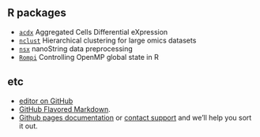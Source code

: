 ## R packages

* [`acdx`](https://github.com/pwirapati/acdx) Aggregated Cells Differential eXpression
* [`nclust`](https://github.com/pwirapati/nclust) Hierarchical clustering for large omics datasets
* [`nsx`](https://github.com/pwirapati/nsx) nanoString data preprocessing
* [`Rompi`](https://github.com/pwirapati/Rompi) Controlling OpenMP global state in R

## etc

* [editor on GitHub](https://github.com/pwirapati/pwirapati.github.io/edit/master/index.md)
* [GitHub Flavored Markdown](https://guides.github.com/features/mastering-markdown/).
* [Github pages documentation](https://help.github.com/categories/github-pages-basics/) or [contact support](https://github.com/contact) and we’ll help you sort it out.
